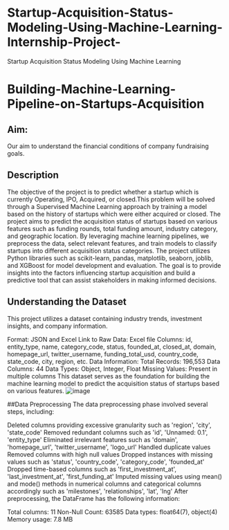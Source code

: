 # Startup-Acquisition-Status-Modeling-Using-Machine-Learning-Internship-Project-
Startup Acquisition Status Modeling Using Machine Learning 
# Building-Machine-Learning-Pipeline-on-Startups-Acquisition
## Aim: 
Our aim to understand the financial conditions of company fundraising goals.
## Description
The objective of the project is to predict whether a startup which is currently Operating, IPO, Acquired, or closed.This problem will be solved through a Supervised Machine Learning approach by training a model based on the history of startups which were either acquired or closed. The project aims to predict the acquisition status of startups based on various features such as funding rounds, total funding amount, industry category, and geographic location. By leveraging machine learning pipelines, we preprocess the data, select relevant features, and train models to classify startups into different acquisition status categories. The project utilizes Python libraries such as scikit-learn, pandas, matplotlib, seaborn, joblib, and XGBoost for model development and evaluation. The goal is to provide insights into the factors influencing startup acquisition and build a predictive tool that can assist stakeholders in making informed decisions.

## Understanding the Dataset
This project utilizes a dataset containing industry trends, investment insights, and company information.

Format: JSON and Excel
Link to Raw Data: Excel file
Columns: id, entity_type, name, category_code, status, founded_at, closed_at, domain, homepage_url, twitter_username, funding_total_usd, country_code, state_code, city, region, etc.
Data Information:
Total Records: 196,553
Data Columns: 44
Data Types: Object, Integer, Float
Missing Values: Present in multiple columns
This dataset serves as the foundation for building the machine learning model to predict the acquisition status of startups based on various features.
![image](https://github.com/akole-Pratik/Startup-Acquisition-Status-Modeling-Using-Machine-Learning-Internship-Project-/assets/81501071/fc07a2e1-107f-4973-8bac-517dfeb832cf)


##Data Preprocessing
The data preprocessing phase involved several steps, including:

Deleted columns providing excessive granularity such as 'region', 'city', 'state_code'
Removed redundant columns such as 'id', 'Unnamed: 0.1', 'entity_type'
Eliminated irrelevant features such as 'domain', 'homepage_url', 'twitter_username', 'logo_url'
Handled duplicate values
Removed columns with high null values
Dropped instances with missing values such as 'status', 'country_code', 'category_code', 'founded_at'
Dropped time-based columns such as 'first_investment_at', 'last_investment_at', 'first_funding_at'
Imputed missing values using mean() and mode() methods in numerical columns and categorical columns accordingly such as 'milestones', 'relationships', 'lat', 'lng'
After preprocessing, the DataFrame has the following information:

Total columns: 11
Non-Null Count: 63585
Data types: float64(7), object(4)
Memory usage: 7.8 MB
